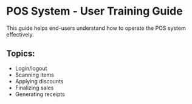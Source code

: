 # POS System - User Training Guide

This guide helps end-users understand how to operate the POS system effectively.

## Topics:
- Login/logout
- Scanning items
- Applying discounts
- Finalizing sales
- Generating receipts
